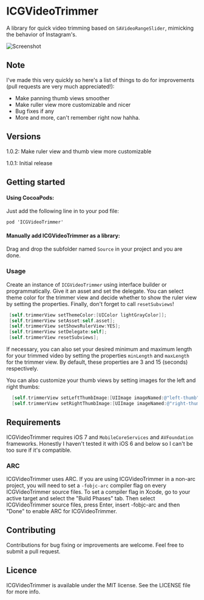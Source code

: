 # ICGVideoTrimmer
A library for quick video trimming based on `SAVideoRangeSlider`, mimicking the behavior of Instagram's.

![Screenshot](https://raw.githubusercontent.com/itsmeichigo/ICGVideoTrimmer/master/Screenshot.png)

## Note
I've made this very quickly so here's a list of things to do for improvements (pull requests are very much appreciated!):
- Make panning thumb views smoother
- Make ruller view more customizable and nicer
- Bug fixes if any
- More and more, can't remember right now hahha.

## Versions

1.0.2: Make ruler view and thumb view more customizable

1.0.1: Initial release

## Getting started

#### Using CocoaPods:
  Just add the following line in to your pod file:
  
	pod 'ICGVideoTrimmer'

#### Manually add ICGVideoTrimmer as a library:
  Drag and drop the subfolder named `Source` in your project and you are done.

### Usage
Create an instance of `ICGVideoTrimmer` using interface builder or programmatically. Give it an asset and set the delegate. You can select theme color for the trimmer view and decide whether to show the ruler view by setting the properties. Finally, don't forget to call `resetSubviews`!
 ```objective-C
  [self.trimmerView setThemeColor:[UIColor lightGrayColor]];
  [self.trimmerView setAsset:self.asset];
  [self.trimmerView setShowsRulerView:YES];
  [self.trimmerView setDelegate:self];
  [self.trimmerView resetSubviews];
 ```
If necessary, you can also set your desired minimum and maximum length for your trimmed video by setting the properties `minLength` and `maxLength` for the trimmer view. By default, these properties are 3 and 15 (seconds) respectively.

You can also customize your thumb views by setting images for the left and right thumbs:
```objective-C
  [self.trimmerView setLeftThumbImage:[UIImage imageNamed:@"left-thumb"]];
  [self.trimmerView setRightThumbImage:[UIImage imageNamed:@"right-thumb"]];
```

## Requirements

ICGVideoTrimmer requires iOS 7 and `MobileCoreServices` and `AVFoundation` frameworks. Honestly I haven't tested it with iOS 6 and below so I can't be too sure if it's compatible.

### ARC

ICGVideoTrimmer uses ARC. If you are using ICGVideoTrimmer in a non-arc project, you
will need to set a `-fobjc-arc` compiler flag on every ICGVideoTrimmer source files. To set a
compiler flag in Xcode, go to your active target and select the "Build Phases" tab. Then select
ICGVideoTrimmer source files, press Enter, insert -fobjc-arc and then "Done" to enable ARC
for ICGVideoTrimmer.

## Contributing

Contributions for bug fixing or improvements are welcome. Feel free to submit a pull request.

## Licence

ICGVideoTrimmer is available under the MIT license. See the LICENSE file for more info.
